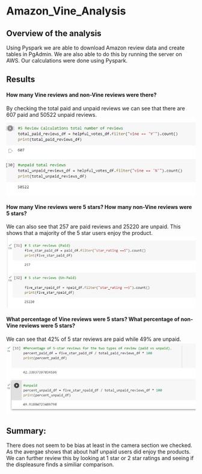 # Amazon_Vine_Analysis

## Overview of the analysis
Using Pyspark we are able to download Amazon review data and create tables in PgAdmin. We are also able to do this by running the server on AWS. Our calculations were done using Pyspark.

## Results

#### How many Vine reviews and non-Vine reviews were there?
By checking the total paid and unpaid reviews we can see that there are 607 paid and 50522 unpaid reviews.
![Reviews](Images/total_paid_unpaid.png)


#### How many Vine reviews were 5 stars? How many non-Vine reviews were 5 stars?
We can also see that 257 are paid reviews and 25220 are unpaid. This shows that a majority of the 5 star users enjoy the product.
![Reviews](Images/five_star_totals.png)

#### What percentage of Vine reviews were 5 stars? What percentage of non-Vine reviews were 5 stars?
We can see that 42% of 5 star reviews are paid while 49% are unpaid. 
![Reviews](Images/percentage.png)

## Summary: 
There does not seem to be bias at least in the camera section we checked. As the avergae shows that about half unpaid users did enjoy the products. We can further review this by looking at 1 star or 2 star ratings and seeing if the displeasure finds a similiar comparison.

